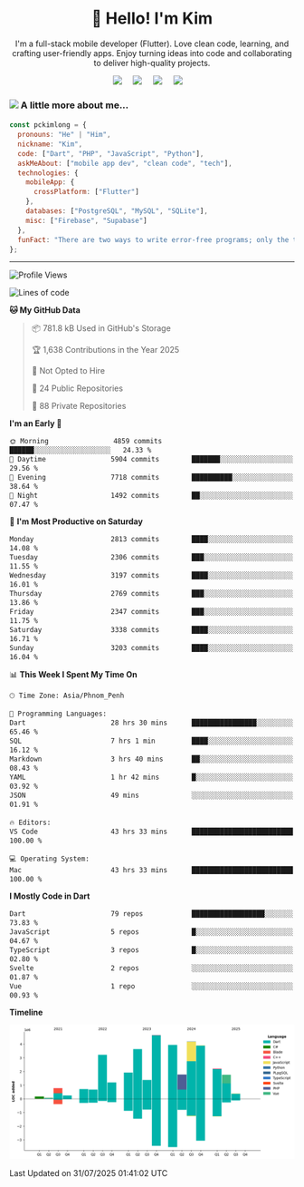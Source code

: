 <h1 align="center">👋 Hello! I'm Kim</h1>

<p align="center">
   I'm a full-stack mobile developer (Flutter). Love clean code, learning, and crafting user-friendly apps. Enjoy turning ideas into code and collaborating to deliver high-quality projects.
</p>

<p align="center">
  <a href="mailto:pochkimlong88@gmail.com"><img src="https://img.shields.io/badge/gmail-%23D14836.svg?&style=for-the-badge&logo=gmail&logoColor=white" /></a>&nbsp;&nbsp;&nbsp;&nbsp;
  <a href="https://t.me/pochkimlong/"><img src="https://img.shields.io/badge/telegram-%230077B5.svg?&style=for-the-badge&logo=telegram&logoColor=white" /></a>&nbsp;&nbsp;&nbsp;&nbsp;
  <a href="https://www.youtube.com/@PochKimlong/"><img src="https://img.shields.io/badge/youtube-%23dc2743.svg?&style=for-the-badge&logo=youtube&logoColor=white" /></a>&nbsp;&nbsp;&nbsp;&nbsp;
  <a href="https://www.tiktok.com/@pckimlong/"><img src="https://img.shields.io/badge/tiktok-%23000000.svg?&style=for-the-badge&logo=tiktok&logoColor=white" /></a>&nbsp;&nbsp;&nbsp;&nbsp;
</p>

### <img src="https://media.giphy.com/media/VgCDAzcKvsR6OM0uWg/giphy.gif" width="50"> A little more about me...  

```javascript
const pckimlong = {
  pronouns: "He" | "Him",
  nickname: "Kim",
  code: ["Dart", "PHP", "JavaScript", "Python"],
  askMeAbout: ["mobile app dev", "clean code", "tech"],
  technologies: {
    mobileApp: {
      crossPlatform: ["Flutter"]
    },
    databases: ["PostgreSQL", "MySQL", "SQLite"],
    misc: ["Firebase", "Supabase"]
  },
  funFact: "There are two ways to write error-free programs; only the third one works."
};
```
---

<!--START_SECTION:waka-->
![Profile Views](http://img.shields.io/badge/Profile%20Views-1-blue)

![Lines of code](https://img.shields.io/badge/From%20Hello%20World%20I%27ve%20Written-36.6%20million%20lines%20of%20code-blue)

**🐱 My GitHub Data** 

> 📦 781.8 kB Used in GitHub's Storage 
 > 
> 🏆 1,638 Contributions in the Year 2025
 > 
> 🚫 Not Opted to Hire
 > 
> 📜 24 Public Repositories 
 > 
> 🔑 88 Private Repositories 
 > 
**I'm an Early 🐤** 

```text
🌞 Morning                4859 commits        ██████░░░░░░░░░░░░░░░░░░░   24.33 % 
🌆 Daytime                5904 commits        ███████░░░░░░░░░░░░░░░░░░   29.56 % 
🌃 Evening                7718 commits        ██████████░░░░░░░░░░░░░░░   38.64 % 
🌙 Night                  1492 commits        ██░░░░░░░░░░░░░░░░░░░░░░░   07.47 % 
```
📅 **I'm Most Productive on Saturday** 

```text
Monday                   2813 commits        ████░░░░░░░░░░░░░░░░░░░░░   14.08 % 
Tuesday                  2306 commits        ███░░░░░░░░░░░░░░░░░░░░░░   11.55 % 
Wednesday                3197 commits        ████░░░░░░░░░░░░░░░░░░░░░   16.01 % 
Thursday                 2769 commits        ███░░░░░░░░░░░░░░░░░░░░░░   13.86 % 
Friday                   2347 commits        ███░░░░░░░░░░░░░░░░░░░░░░   11.75 % 
Saturday                 3338 commits        ████░░░░░░░░░░░░░░░░░░░░░   16.71 % 
Sunday                   3203 commits        ████░░░░░░░░░░░░░░░░░░░░░   16.04 % 
```


📊 **This Week I Spent My Time On** 

```text
🕑︎ Time Zone: Asia/Phnom_Penh

💬 Programming Languages: 
Dart                     28 hrs 30 mins      ████████████████░░░░░░░░░   65.46 % 
SQL                      7 hrs 1 min         ████░░░░░░░░░░░░░░░░░░░░░   16.12 % 
Markdown                 3 hrs 40 mins       ██░░░░░░░░░░░░░░░░░░░░░░░   08.43 % 
YAML                     1 hr 42 mins        █░░░░░░░░░░░░░░░░░░░░░░░░   03.92 % 
JSON                     49 mins             ░░░░░░░░░░░░░░░░░░░░░░░░░   01.91 % 

🔥 Editors: 
VS Code                  43 hrs 33 mins      █████████████████████████   100.00 % 

💻 Operating System: 
Mac                      43 hrs 33 mins      █████████████████████████   100.00 % 
```

**I Mostly Code in Dart** 

```text
Dart                     79 repos            ██████████████████░░░░░░░   73.83 % 
JavaScript               5 repos             █░░░░░░░░░░░░░░░░░░░░░░░░   04.67 % 
TypeScript               3 repos             █░░░░░░░░░░░░░░░░░░░░░░░░   02.80 % 
Svelte                   2 repos             ░░░░░░░░░░░░░░░░░░░░░░░░░   01.87 % 
Vue                      1 repo              ░░░░░░░░░░░░░░░░░░░░░░░░░   00.93 % 
```



**Timeline**

![Lines of Code chart](https://raw.githubusercontent.com/pckimlong/pckimlong/main/assets/bar_graph.png)


 Last Updated on 31/07/2025 01:41:02 UTC
<!--END_SECTION:waka-->

<!---
PochKimlong/PochKimlong is a ✨ special ✨ repository because its `README.md` (this file) appears on your GitHub profile.
You can click the Preview link to take a look at your changes.
--->
